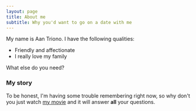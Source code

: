 ```yaml
---
layout: page
title: About me
subtitle: Why you'd want to go on a date with me
---
```


My name is Aan Triono. I have the following qualities:

- Friendly and affectionate
- I really love my family

What else do you need?

### My story

To be honest, I'm having some trouble remembering right now, so why don't you just watch [my movie](https://en.wikipedia.org/wiki/The_Princess_Bride_%28film%29) and it will answer **all** your questions.
